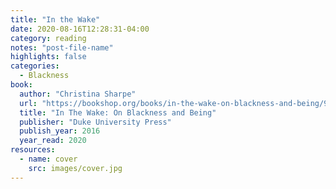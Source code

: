 ```yaml
---
title: "In the Wake"
date: 2020-08-16T12:28:31-04:00
category: reading
notes: "post-file-name"
highlights: false
categories:
  - Blackness
book:
  author: "Christina Sharpe"
  url: "https://bookshop.org/books/in-the-wake-on-blackness-and-being/9780822362944"
  title: "In The Wake: On Blackness and Being"
  publisher: "Duke University Press"
  publish_year: 2016
  year_read: 2020
resources:
  - name: cover
    src: images/cover.jpg
---
```


